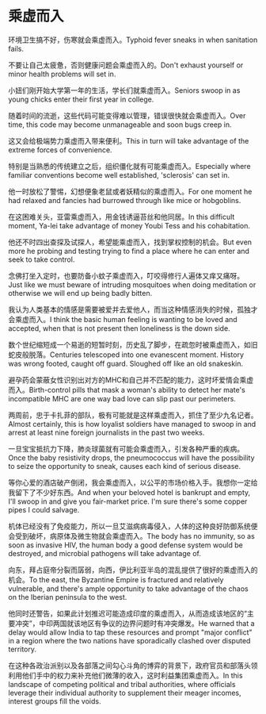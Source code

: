 # 乘虚而入

<p><span class="chinese">环境卫生搞不好，伤寒就会乘虚而入。</span><span class="english">Typhoid fever sneaks in when sanitation fails.</span></p>

<p><span class="chinese">不要让自己太疲惫，否则健康问题会乘虚而入的。</span><span class="english">Don't exhaust yourself or minor health problems will set in.</span></p>

<p><span class="chinese">小妞们刚开始大学第一年的生活，学长们就乘虚而入。</span><span class="english">Seniors swoop in as young chicks enter their first year in college.</span></p>

<p><span class="chinese">随着时间的流逝，这些代码可能变得难以管理，错误很快就会乘虚而入。</span><span class="english">Over time, this code may become unmanageable and soon bugs creep in.</span></p>

<p><span class="chinese">这又会给极端势力乘虚而入带来便利。</span><span class="english">This in turn will take advantage of the extreme forces of convenience.</span></p>

<p><span class="chinese">特别是当熟悉的传统建立之后，组织僵化就有可能乘虚而入。</span><span class="english">Especially where familiar conventions become well established, 'sclerosis' can set in.</span></p>

<p><span class="chinese">他一时放松了警惕，幻想便象老鼠或者妖精似的乘虚而入。</span><span class="english">For one moment he had relaxed and fancies had burrowed through like mice or hobgoblins.</span></p>

<p><span class="chinese">在这困难关头，亚雷乘虚而入，用金钱诱逼苔丝和他同居。</span><span class="english">In this difficult moment, Ya-lei take advantage of money Youbi Tess and his cohabitation.</span></p>

<p><span class="chinese">他还不时四出查探及试探人，希望能乘虚而入，找到掌权控制的机会。</span><span class="english">But even more he probing and testing trying to find a place where he can enter and seek to take control.</span></p>

<p><span class="chinese">念佛打坐入定时，也要防备小蚊子乘虚而入，叮咬得修行人遍体又痒又痛呀。</span><span class="english">Just like we must beware of intruding mosquitoes when doing meditation or otherwise we will end up being badly bitten.</span></p>

<p><span class="chinese">我认为人类基本的情感是需要被爱并去爱他人，而当这种情感消失的时候，孤独才会乘虚而入。</span><span class="english">I think the basic human feeling is wanting to be loved and accepted, when that is not present then loneliness is the down side.</span></p>

<p><span class="chinese">数个世纪缩短成一个易逝的短暂时刻，历史乱了脚步，在疏忽时被乘虚而入，如旧蛇皮般脱落。</span><span class="english">Centuries telescoped into one evanescent moment. History was wrong footed, caught off guard. Sloughed off like an old snakeskin.</span></p>

<p><span class="chinese">避孕药会蒙蔽女性识别出对方的MHC和自己并不匹配的能力，这时坏爱情会乘虚而入。</span><span class="english">Birth-control pills that mask a woman's ability to detect her mate's incompatible MHC are one way bad love can slip past our perimeters.</span></p>

<p><span class="chinese">两周前，忠于卡扎菲的部队，极有可能就是这样乘虚而入，抓住了至少九名记者。</span><span class="english">Almost certainly, this is how loyalist soldiers have managed to swoop in and arrest at least nine foreign journalists in the past two weeks.</span></p>

<p><span class="chinese">一旦宝宝抵抗力下降，肺炎球菌就有可能会乘虚而入，引发各种严重的疾病。</span><span class="english">Once the baby resistivity drops, the pneumococcus will have the possibility to seize the opportunity to sneak, causes each kind of serious disease.</span></p>

<p><span class="chinese">等你心爱的酒店破产倒闭，我会乘虚而入，以公平的市场价格入手。我想你一定给我留下了不少好东西。</span><span class="english">And when your beloved hotel is bankrupt and empty, I'll swoop in and give you fair-market price. I'm sure there's some copper pipes I could salvage.</span></p>

<p><span class="chinese">机体已经没有了免疫能力，所以一旦艾滋病病毒侵入，人体的这种良好防御系统便会受到破坏，病原体及微生物就会乘虚而入。</span><span class="english">The body has no immunity, so as soon as invasive HIV, the human body a good defense system would be destroyed, and microbial pathogens will take advantage of.</span></p>

<p><span class="chinese">向东，拜占庭帝分裂而孱弱，向西，伊比利亚半岛的混乱提供了很好的乘虚而入的机会。</span><span class="english">To the east, the Byzantine Empire is fractured and relatively vulnerable, and there's ample opportunity to take advantage of the chaos on the Iberian peninsula to the west.</span></p>

<p><span class="chinese">他同时还警告，如果此计划推迟可能造成印度的乘虚而入，从而造成该地区的“主要冲突”，中印两国就该地区有争议的边界问题时有冲突爆发。</span><span class="english">He warned that a delay would allow India to tap these resources and prompt "major conflict" in a region where the two nations have sporadically clashed over disputed territory.</span></p>

<p><span class="chinese">在这种各政治派别以及各部落之间勾心斗角的博弈的背景下，政府官员和部落头领利用他们手中的权力来补充他们微薄的收入，这时利益集团乘虚而入。</span><span class="english">In this landscape of competing political and tribal authorities, where officials leverage their individual authority to supplement their meager incomes, interest groups fill the voids.</span></p>

